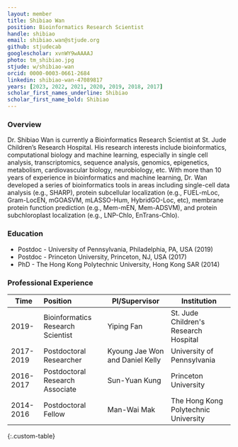 ```yaml
---
layout: member
title: Shibiao Wan
position: Bioinformatics Research Scientist
handle: shibiao
email: shibiao.wan@stjude.org
github: stjudecab
googlescholar: xvnWY9wAAAAJ
photo: tm_shibiao.jpg
stjude: w/shibiao-wan
orcid: 0000-0003-0661-2684
linkedin: shibiao-wan-47089817
years: [2023, 2022, 2021, 2020, 2019, 2018, 2017]
scholar_first_names_underline: Shibiao
scholar_first_name_bold: Shibiao
---
```


### Overview
Dr. Shibiao Wan is currently a Bioinformatics Research Scientist at St. Jude Children’s Research Hospital. His research interests include bioinformatics, computational biology and machine learning, especially in single cell analysis, transcriptomics, sequence analysis, genomics, epigenetics, metabolism, cardiovascular biology, neurobiology, etc. With more than 10 years of experience in bioinformatics and machine learning, Dr. Wan developed a series of bioinformatics tools in areas including single-cell data analysis (e.g., SHARP), protein subcellular localization (e.g., FUEL-mLoc, Gram-LocEN, mGOASVM, mLASSO-Hum, HybridGO-Loc, etc), membrane protein function prediction (e.g., Mem-mEN, Mem-ADSVM), and protein subchloroplast localization (e.g., LNP-Chlo, EnTrans-Chlo).

### Education
- Postdoc - University of Pennsylvania, Philadelphia, PA, USA (2019)
- Postdoc - Princeton University, Princeton, NJ, USA (2017)
- PhD - The Hong Kong Polytechnic University, Hong Kong SAR (2014)

### Professional Experience

Time        | Position                          | PI/Supervisor                   | Institution                           |
----------- | :-----------                      | -----------                     | -----------                           |
2019-       | Bioinformatics Research Scientist | Yiping Fan                      | St. Jude Children's Research Hospital |
2017-2019   | Postdoctoral Researcher           | Kyoung Jae Won and Daniel Kelly | University of Pennsylvania            |
2016-2017   | Postdoctoral Research Associate   | Sun-Yuan Kung                   | Princeton University                  |
2014-2016   | Postdoctoral Fellow               | Man-Wai Mak                     | The Hong Kong Polytechnic University  |
{:.custom-table}
